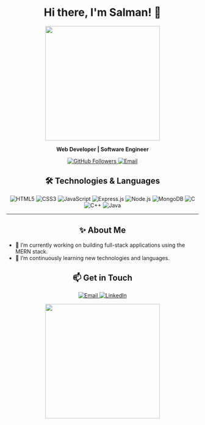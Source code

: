 <h1 align="center">Hi there, I'm Salman! 👋</h1>
<p align="center">
  <img src="https://media.giphy.com/media/f3iwJFOVOwuy7K6FFw/giphy.gif" width="300"/>
</p>

<p align="center">
  <b>Web Developer | Software Engineer </b>
</p>

<p align="center">
  <a href="https://github.com/Salman" target="_blank">
    <img src="https://img.shields.io/github/followers/Salman?label=Follow&style=social" alt="GitHub Followers">
  </a>
  <a href="mailto:salmannajah123@gmail.com">
    <img src="https://img.shields.io/badge/Email-Salman-blue?style=flat-square&logo=gmail" alt="Email">
  </a>
</p>

<h2 align="center">🛠️ Technologies & Languages</h2>
<div align="center">
  <img src="https://img.shields.io/badge/HTML5-E34F26?style=flat-square&logo=html5&logoColor=white" alt="HTML5"/>
  <img src="https://img.shields.io/badge/CSS3-1572B6?style=flat-square&logo=css3&logoColor=white" alt="CSS3"/>
  <img src="https://img.shields.io/badge/JavaScript-F7DF1E?style=flat-square&logo=javascript&logoColor=black" alt="JavaScript"/>
  <img src="https://img.shields.io/badge/Express.js-404D59?style=flat-square&logo=express&logoColor=white" alt="Express.js"/>
  <img src="https://img.shields.io/badge/Node.js-339933?style=flat-square&logo=nodedotjs&logoColor=white" alt="Node.js"/>
  <img src="https://img.shields.io/badge/MongoDB-47A248?style=flat-square&logo=mongodb&logoColor=white" alt="MongoDB"/>
  <img src="https://img.shields.io/badge/C-A8B9CC?style=flat-square&logo=c&logoColor=black" alt="C"/>
  <img src="https://img.shields.io/badge/C++-00599C?style=flat-square&logo=cplusplus&logoColor=white" alt="C++"/>
  <img src="https://img.shields.io/badge/Java-007396?style=flat-square&logo=java&logoColor=white" alt="Java"/>
</div>

---

<h2 align="center">✨ About Me</h2>
<ul>
  <li>🔭 I’m currently working on building full-stack applications using the MERN stack.</li>
  <li>🌱 I’m continuously learning new technologies and languages.</li>
</ul>

<h2 align="center">📫 Get in Touch</h2>
<p align="center">
  <a href="mailto:salmannajah123@gmail.com">
    <img src="https://img.shields.io/badge/Email-Salman-blue?style=flat-square&logo=gmail" alt="Email"/>
  </a>
  <a href="https://www.linkedin.com/in/salman-najah/">
    <img src="https://img.shields.io/badge/LinkedIn-Salman-blue?style=flat-square&logo=linkedin" alt="LinkedIn"/>
  </a>
</p>

<div align="center">
  <img src="https://media.giphy.com/media/ZVik7pBtu9dNS/giphy.gif" width="300"/>
</div>
